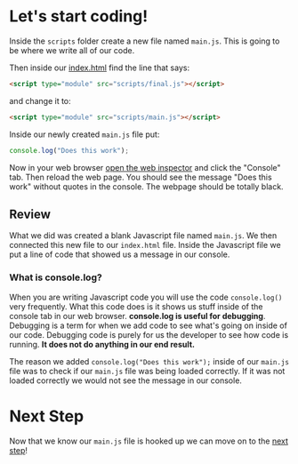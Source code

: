 # Let's start coding!

Inside the `scripts` folder create a new file named `main.js`. This is going to be where we write all of our code.

Then inside our [index.html](../src/index.html) find the line that says:

```html
<script type="module" src="scripts/final.js"></script>
```

and change it to:

```html
<script type="module" src="scripts/main.js"></script>
```

Inside our newly created `main.js` file put:

```javascript
console.log("Does this work");
```

Now in your web browser [open the web inspector](https://developer.chrome.com/docs/devtools/open/) and click the "Console" tab. Then reload the web page. You should see the message "Does this work" without quotes in the console. The webpage should be totally black.

## Review

What we did was created a blank Javascript file named `main.js`. We then connected this new file to our `index.html` file. Inside the Javascript file we put a line of code that showed us a message in our console.

### What is console.log?

When you are writing Javascript code you will use the code `console.log()` very frequently. What this code does is it shows us stuff inside of the console tab in our web browser. **console.log is useful for debugging**. Debugging is a term for when we add code to see what's going on inside of our code. Debugging code is purely for us the developer to see how code is running. **It does not do anything in our end result.**

The reason we added `console.log("Does this work");` inside of our `main.js` file was to check if our `main.js` file was being loaded correctly. If it was not loaded correctly we would not see the message in our console. 

# Next Step

Now that we know our `main.js` file is hooked up we can move on to the [next step](step3.md)!
